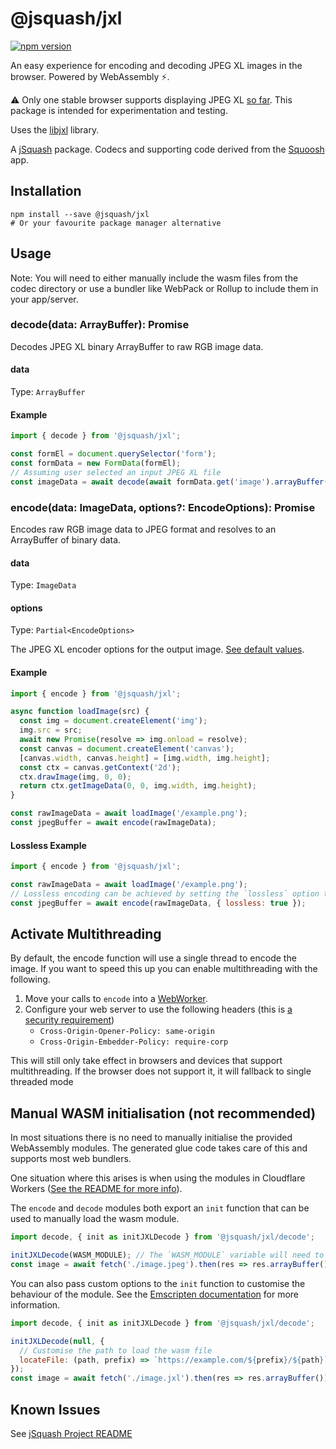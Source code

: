 # @jsquash/jxl

[![npm version](https://badge.fury.io/js/@jsquash%2Fjxl.svg)](https://badge.fury.io/js/@jsquash%2Fjxl)

An easy experience for encoding and decoding JPEG XL images in the browser. Powered by WebAssembly ⚡️.

⚠️ Only one stable browser supports displaying JPEG XL [so far](https://caniuse.com/jpegxl). This package is intended for experimentation and testing.

Uses the [libjxl](https://github.com/libjxl/libjxl) library.

A [jSquash](https://github.com/jamsinclair/jSquash) package. Codecs and supporting code derived from the [Squoosh](https://github.com/GoogleChromeLabs/squoosh) app.

## Installation

```shell
npm install --save @jsquash/jxl
# Or your favourite package manager alternative
```

## Usage

Note: You will need to either manually include the wasm files from the codec directory or use a bundler like WebPack or Rollup to include them in your app/server.

### decode(data: ArrayBuffer): Promise<ImageData>

Decodes JPEG XL binary ArrayBuffer to raw RGB image data.

#### data
Type: `ArrayBuffer`

#### Example
```js
import { decode } from '@jsquash/jxl';

const formEl = document.querySelector('form');
const formData = new FormData(formEl);
// Assuming user selected an input JPEG XL file
const imageData = await decode(await formData.get('image').arrayBuffer());
```

### encode(data: ImageData, options?: EncodeOptions): Promise<ArrayBuffer>

Encodes raw RGB image data to JPEG format and resolves to an ArrayBuffer of binary data.

#### data
Type: `ImageData`

#### options
Type: `Partial<EncodeOptions>`

The JPEG XL encoder options for the output image. [See default values](./meta.ts).

#### Example
```js
import { encode } from '@jsquash/jxl';

async function loadImage(src) {
  const img = document.createElement('img');
  img.src = src;
  await new Promise(resolve => img.onload = resolve);
  const canvas = document.createElement('canvas');
  [canvas.width, canvas.height] = [img.width, img.height];
  const ctx = canvas.getContext('2d');
  ctx.drawImage(img, 0, 0);
  return ctx.getImageData(0, 0, img.width, img.height);
}

const rawImageData = await loadImage('/example.png');
const jpegBuffer = await encode(rawImageData);
```

#### Lossless Example
```js
import { encode } from '@jsquash/jxl';

const rawImageData = await loadImage('/example.png');
// Lossless encoding can be achieved by setting the `lossless` option to `true`
const jpegBuffer = await encode(rawImageData, { lossless: true });
```

## Activate Multithreading

By default, the encode function will use a single thread to encode the image. If you want to speed this up you can enable multithreading with the following.

1. Move your calls to `encode` into a [WebWorker](https://developer.mozilla.org/en-US/docs/Web/API/Web_Workers_API/Using_web_workers).
1. Configure your web server to use the following headers (this is [a security requirement](https://developer.mozilla.org/en-US/docs/Web/JavaScript/Reference/Global_Objects/SharedArrayBuffer#security_requirements))
    - `Cross-Origin-Opener-Policy: same-origin`
    - `Cross-Origin-Embedder-Policy: require-corp`

This will still only take effect in browsers and devices that support multithreading. If the browser does not support it, it will fallback to single threaded mode

## Manual WASM initialisation (not recommended)

In most situations there is no need to manually initialise the provided WebAssembly modules.
The generated glue code takes care of this and supports most web bundlers.

One situation where this arises is when using the modules in Cloudflare Workers ([See the README for more info](/README.md#usage-in-cloudflare-workers)).

The `encode` and `decode` modules both export an `init` function that can be used to manually load the wasm module.

```js
import decode, { init as initJXLDecode } from '@jsquash/jxl/decode';

initJXLDecode(WASM_MODULE); // The `WASM_MODULE` variable will need to be sourced by yourself and passed as an ArrayBuffer.
const image = await fetch('./image.jpeg').then(res => res.arrayBuffer()).then(decode);
```

You can also pass custom options to the `init` function to customise the behaviour of the module. See the [Emscripten documentation](https://emscripten.org/docs/api_reference/module.html#Module) for more information.

```js
import decode, { init as initJXLDecode } from '@jsquash/jxl/decode';

initJXLDecode(null, {
  // Customise the path to load the wasm file
  locateFile: (path, prefix) => `https://example.com/${prefix}/${path}`,
});
const image = await fetch('./image.jxl').then(res => res.arrayBuffer()).then(decode);
```

## Known Issues

See [jSquash Project README](https://github.com/jamsinclair/jSquash#known-issues)
